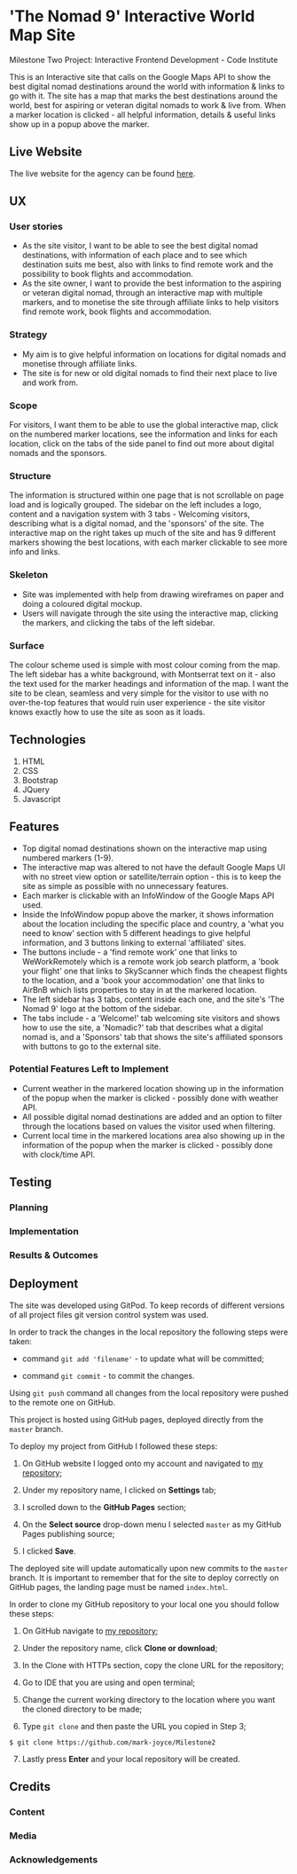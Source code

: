 # 'The Nomad 9' Interactive World Map Site

Milestone Two Project: Interactive Frontend Development - Code Institute

This is an Interactive site that calls on the Google Maps API to show the best digital nomad destinations around the world with information & links to go with it.
The site has a map that marks the best destinations around the world, best for aspiring or veteran digital nomads to work & live from.
When a marker location is clicked - all helpful information, details & useful links show up in a popup above the marker.

## Live Website
The live website for the agency can be found [here](https://mark-joyce.github.io/Milestone2).

## UX

### User stories
- As the site visitor, I want to be able to see the best digital nomad destinations, with information of each place and to see which destination suits me best, also with links to find remote work and the possibility to book flights and accommodation. 
- As the site owner, I want to provide the best information to the aspiring or veteran digital nomad, through an interactive map with multiple markers, and to monetise the site through affiliate links to help visitors find remote work, book flights and accommodation.

### Strategy
- My aim is to give helpful information on locations for digital nomads and monetise through affiliate links.
- The site is for new or old digital nomads to find their next place to live and work from.

### Scope
For visitors, I want them to be able to use the global interactive map, click on the numbered marker locations, see the information and links for each location, click on the tabs of the side panel to find out more about digital nomads and the sponsors. 

### Structure
The information is structured within one page that is not scrollable on page load and is logically grouped. The sidebar on the left includes a logo, content and a navigation system with 3 tabs - Welcoming visitors, describing what is a digital nomad, and the 'sponsors' of the site. The interactive map on the right takes up much of the site and has 9 different markers showing the best locations, with each marker clickable to see more info and links.

### Skeleton
- Site was implemented with help from drawing wireframes on paper and doing a coloured digital mockup.
- Users will navigate through the site using the interactive map, clicking the markers, and clicking the tabs of the left sidebar.

### Surface
The colour scheme used is simple with most colour coming from the map. The left sidebar has a white background, with Montserrat text on it - also the text used for the marker headings and information of the map. I want the site to be clean, seamless and very simple for the visitor to use with no over-the-top features that would ruin user experience - the site visitor knows exactly how to use the site as soon as it loads.

## Technologies
1. HTML
2. CSS
3. Bootstrap
4. JQuery
5. Javascript

## Features
- Top digital nomad destinations shown on the interactive map using numbered markers (1-9).
- The interactive map was altered to not have the default Google Maps UI with no street view option or satellite/terrain option - this is to keep the site as simple as possible with no unnecessary features.
- Each marker is clickable with an InfoWindow of the Google Maps API used.
- Inside the InfoWindow popup above the marker, it shows information about the location including the specific place and country, a 'what you need to know' section with 5 different headings to give helpful information, and 3 buttons linking to external 'affiliated' sites.
- The buttons include - a 'find remote work' one that links to WeWorkRemotely which is a remote work job search platform, a 'book your flight' one that links to SkyScanner which finds the cheapest flights to the location, and a 'book your accommodation' one that links to AirBnB which lists properties to stay in at the markered location.
- The left sidebar has 3 tabs, content inside each one, and the site's 'The Nomad 9' logo at the bottom of the sidebar.
- The tabs include - a 'Welcome!' tab welcoming site visitors and shows how to use the site, a 'Nomadic?' tab that describes what a digital nomad is, and a 'Sponsors' tab that shows the site's affiliated sponsors with buttons to go to the external site.

### Potential Features Left to Implement
- Current weather in the markered location showing up in the information of the popup when the marker is clicked - possibly done with weather API.
- All possible digital nomad destinations are added and an option to filter through the locations based on values the visitor used when filtering.
- Current local time in the markered locations area also showing up in the information of the popup when the marker is clicked - possibly done with clock/time API.

## Testing

### Planning

### Implementation

### Results & Outcomes


## Deployment
The site was developed using GitPod. To keep records of different versions of all project files git version control system was used. 

In order to track the changes in the local repository the following steps were taken:

- command `git add 'filename'` - to update what will be committed;

- command `git commit` - to commit the changes.

Using `git push` command all changes from the local repository were pushed to the remote one on GitHub.


This project is hosted using GitHub pages, deployed directly from the `master` branch. 

To deploy my project from GitHub I followed these steps:

1. On GitHub website I logged onto my account and navigated to [my repository](https://github.com/mark-joyce/Milestone2);

2. Under my repository name, I clicked on **Settings** tab;

3. I scrolled down to the **GitHub Pages** section;

4. On the **Select source** drop-down menu I selected `master` as my GitHub Pages publishing source;

5. I clicked **Save**.

The deployed site will update automatically upon new commits to the `master` branch. It is important to remember that for the site to deploy correctly on GitHub pages, the landing page must be named `index.html`.

In order to clone my GitHub repository to your local one you should follow these steps:

1. On GitHub navigate to [my repository](https://github.com/mark-joyce/Milestone2);

2. Under the repository name, click **Clone or download**;

3. In the Clone with HTTPs section, copy the clone URL for the repository;

4. Go to IDE that you are using and open terminal;

5. Change the current working directory to the location where you want the cloned directory to be made;

6. Type `git clone` and then paste the URL you copied in Step 3;

```
$ git clone https://github.com/mark-joyce/Milestone2
```

7. Lastly press **Enter** and your local repository will be created.

## Credits

### Content


### Media


### Acknowledgements
